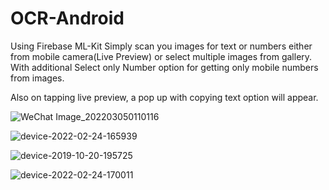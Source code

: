# OCR-Android
Using Firebase ML-Kit
Simply scan you images for text or numbers either from mobile camera(Live Preview) or select multiple images from gallery.
With additional Select only Number option for getting only mobile numbers from images.

Also on tapping live preview, a pop up with copying text option will appear.

![WeChat Image_202203050110116](https://user-images.githubusercontent.com/20542767/157067828-a4b70d36-9991-4ac5-a17d-503932b85826.jpg)



![device-2022-02-24-165939](https://user-images.githubusercontent.com/28349518/155520087-8a94bf8f-4d30-4009-b292-97d8da0e8e0e.png)


![device-2019-10-20-195725](https://user-images.githubusercontent.com/28349518/67161449-1e342300-f374-11e9-88a6-892c5f5e6c86.png)


![device-2022-02-24-170011](https://user-images.githubusercontent.com/28349518/155520362-1a9a0f5b-9f8a-4003-8fff-b2ac428d3703.png)
